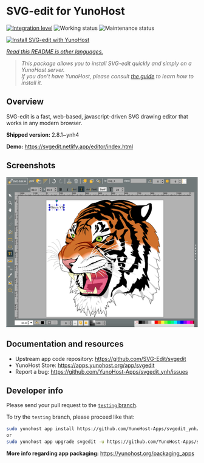 <!--
N.B.: This README was automatically generated by <https://github.com/YunoHost/apps/tree/master/tools/readme_generator>
It shall NOT be edited by hand.
-->

# SVG-edit for YunoHost

[![Integration level](https://dash.yunohost.org/integration/svgedit.svg)](https://dash.yunohost.org/appci/app/svgedit) ![Working status](https://ci-apps.yunohost.org/ci/badges/svgedit.status.svg) ![Maintenance status](https://ci-apps.yunohost.org/ci/badges/svgedit.maintain.svg)

[![Install SVG-edit with YunoHost](https://install-app.yunohost.org/install-with-yunohost.svg)](https://install-app.yunohost.org/?app=svgedit)

*[Read this README is other languages.](./ALL_README.md)*

> *This package allows you to install SVG-edit quickly and simply on a YunoHost server.*  
> *If you don't have YunoHost, please consult [the guide](https://yunohost.org/install) to learn how to install it.*

## Overview

SVG-edit is a fast, web-based, javascript-driven SVG drawing editor that works in any modern browser.


**Shipped version:** 2.8.1~ynh4

**Demo:** <https://svgedit.netlify.app/editor/index.html>

## Screenshots

![Screenshot of SVG-edit](./doc/screenshots/screenshot.png)

## Documentation and resources

- Upstream app code repository: <https://github.com/SVG-Edit/svgedit>
- YunoHost Store: <https://apps.yunohost.org/app/svgedit>
- Report a bug: <https://github.com/YunoHost-Apps/svgedit_ynh/issues>

## Developer info

Please send your pull request to the [`testing` branch](https://github.com/YunoHost-Apps/svgedit_ynh/tree/testing).

To try the `testing` branch, please proceed like that:

```bash
sudo yunohost app install https://github.com/YunoHost-Apps/svgedit_ynh/tree/testing --debug
or
sudo yunohost app upgrade svgedit -u https://github.com/YunoHost-Apps/svgedit_ynh/tree/testing --debug
```

**More info regarding app packaging:** <https://yunohost.org/packaging_apps>
